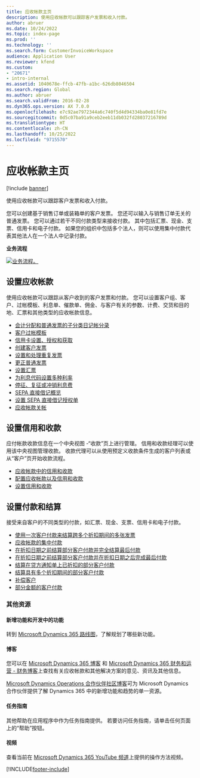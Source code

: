 ```yaml
---
title: 应收帐款主页
description: 使用应收帐款可以跟踪客户发票和收入付款。
author: abruer
ms.date: 10/24/2022
ms.topic: index-page
ms.prod: ''
ms.technology: ''
ms.search.form: CustomerInvoiceWorkspace
audience: Application User
ms.reviewer: kfend
ms.custom:
- "20671"
- intro-internal
ms.assetid: 1040678e-ffcb-47fb-a1bc-626db8046504
ms.search.region: Global
ms.author: abruer
ms.search.validFrom: 2016-02-28
ms.dyn365.ops.version: AX 7.0.0
ms.openlocfilehash: e7c92ae7972344a6c740f5d4d94334ba0e81fd7e
ms.sourcegitcommit: 0d5c07ba91a9ceb2eeb11db032fd28037216789d
ms.translationtype: HT
ms.contentlocale: zh-CN
ms.lasthandoff: 10/25/2022
ms.locfileid: "9715570"
---
```

# <a name="accounts-receivable-home-page"></a>应收帐款主页

[!include [banner](../includes/banner.md)]

使用应收帐款可以跟踪客户发票和收入付款。 

您可以创建基于销售订单或装箱单的客户发票。 您还可以输入与销售订单无关的普通发票。 您可以通过若干不同付款类型来接收付款。 其中包括汇票、现金、支票、信用卡和电子付款。 如果您的组织中包括多个法人，则可以使用集中付款代表其他法人在一个法人中记录付款。


**业务流程**

[![业务流程。](./media/AR-process.PNG)](./media/AR-process.PNG)

## <a name="set-up-accounts-receivable"></a>设置应收帐款

使用应收帐款可以跟踪从客户收到的客户发票和付款。 您可以设置客户组、客户、过帐模板、利息单、催款单、佣金、与客户有关的参数、计费、交货和目的地、汇票和其他类型的应收帐款信息。 

- [会计分配和普通发票的子分类日记帐分录](accounting-distributions-subledger-journal-entries-free-text-invoices.md)
- [客户过帐模板](customer-posting-profiles.md)
- [信用卡设置、授权和获取](credit-card-authorizations.md)
- [创建客户发票](configure-customer-invoices.md)
- [设置和处理重复发票](set-up-process-recurring-invoices.md)
- [更正普通发票](correct-free-text-invoice.md)
- [设置汇票](set-up-bills-exchange.md)
- [为利息代码设置多种利率](set-up-interest-rates-interest-code.md)
- [停征、复征或冲销利息费](waive-reinstate-reverse-interest-fees.md)
- [SEPA 直接借记概览](sepa-direct-debit-overview.md)
- [设置 SEPA 直接借记授权单](sepa-direct-debit-mandate.md)
- [应收帐款关帐](close-accounts-receivable.md)
    
## <a name="set-up-credit-and-collections"></a>设置信用和收款

应付帐款收款信息在一个中央视图 -“收款”页上进行管理。 信用和收款经理可以使用该中央视图管理收款。 收款代理可以从使用预定义收款条件生成的客户列表或从“客户”页开始收款流程。

- [应收帐款中的信用和收款](collections-credit-accounts-receivable.md)
- [配置应收帐款以及信用和收款](accounts-receivables-set-up-overview.md)
- [设置信用和收款](set-up-collections.md)

## <a name="set-up-payments-and-settlements"></a>设置付款和结算

接受来自客户的不同类型的付款，如汇票、现金、支票、信用卡和电子付款。 

- [使用一次客户付款来结算跨多个折扣期间的多张发票](customer-payment-settle-multiple-invoices-multiple-discount-periods.md)
- [应收帐款的集中付款](centralized-payments-accounts-receivable.md)
- [在折扣日期之前结算部分客户付款并完全结算最后付款](../accounts-payable/settle-partial-customer-payment-or-final-payment-before-discount.md)
- [在折扣日期之前结算部分客户付款并在折扣日期之后完成最后付款](settle-partial-customer-payment-before-discount-or-final-payment-after.md)
- [结算在贷方通知单上已折扣的部分客户付款](settle-partial-customer-payment-discounts-credit-notes.md)
- [结算具有多个折扣期间的部分客户付款](settle-partial-customer-payment-multiple-discount-periods.md)
- [补偿客户](reimburse-customers.md)
- [部分金额的客户付款](customer-payments-partial-amount.md)
   
### <a name="additional-resources"></a>其他资源

#### <a name="whats-new-and-in-development"></a>新增功能和开发中的功能

转到 [Microsoft Dynamics 365 路线图](/dynamics365/release-plans/)，了解规划了哪些新功能。 

#### <a name="blogs"></a>博客

您可以在 [Microsoft Dynamics 365 博客](https://community.dynamics.com/b/msftdynamicsblog?c=Enterprise) 和 [Microsoft Dynamics 365 财务和运营 - 财务博客](https://community.dynamics.com/365/financeandoperations/b/financials)上查找有关应收帐款和其他解决方案的意见、资讯及其他信息。

[Microsoft Dynamics Operations 合作伙伴社区博客](https://community.dynamics.com/partner/b/operationspartnercommunityblog)可为 Microsoft Dynamics 合作伙伴提供了解 Dynamics 365 中的新增功能和趋势的单一资源。

#### <a name="task-guides"></a>任务指南
其他帮助在应用程序中作为任务指南提供。 若要访问任务指南，请单击任何页面上的“帮助”按钮。

#### <a name="videos"></a>视频

查看当前在 [Microsoft Dynamics 365 YouTube 频道](https://www.youtube.com/channel/UCJGCg4rB3QSs8y_1FquelBQ)上提供的操作方法视频。









[!INCLUDE[footer-include](../../includes/footer-banner.md)]

